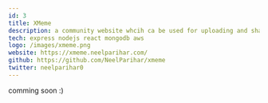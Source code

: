 ```yaml
---
id: 3
title: XMeme
description: a community website whcih ca be used for uploading and sharing memes with fellow xmemers
tech: express nodejs react mongodb aws
logo: /images/xmeme.png
website: https://xmeme.neelparihar.com/
github: https://github.com/NeelParihar/xmeme
twitter: neelparihar0
---
```


comming soon :)
